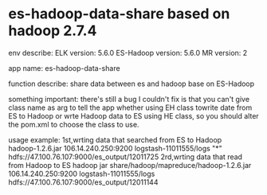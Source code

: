 # es-hadoop-data-share based on hadoop 2.7.4 
env describe:
ELK version: 5.6.0
ES-Hadoop version: 5.6.0
MR version: 2


app name: es-hadoop-data-share

function describe: share data between es and hadoop base on ES-Hadoop

something important:
    there's still a bug I couldn't fix is that you can't give class name as arg to tell the app whether using EH class towrite date from ES to Hadoop or wrte Hadoop data to ES using HE class, so you should alter the pom.xml to choose the class to use. 

usage example:
    1st,wrting data that searched from ES to Hadoop  
        hadoop-1.2.6.jar 106.14.240.250:9200 logstash-11011555/logs "*"   hdfs://47.100.76.107:9000/es_output/12011725
    2rd,wrting data that read from Hadoop to ES
        hadoop jar  share/hadoop/mapreduce/hadoop-1.2.6.jar 106.14.240.250:9200 logstash-11011555/logs   hdfs://47.100.76.107:9000/es_output/12011144  
